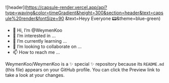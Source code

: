 ![header](https://capsule-render.vercel.app/api?type=waving&color=timeGradient&height=300&section=header&text=capsule%20render&fontSize=90 &text=Heyy Everyone 📟&theme=blue-green)

- 👋 Hi, I’m @WeymenKoo
- 👀 I’m interested in ...
- 🌱 I’m currently learning ...
- 💞️ I’m looking to collaborate on ...
- 📫 How to reach me ...


WeymenKoo/WeymenKoo is a ✨ special ✨ repository because its `README.md` (this file) appears on your GitHub profile.
You can click the Preview link to take a look at your changes.

